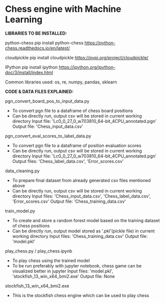 # Chess engine with Machine Learning


**LIBRARIES TO BE INSTALLED:**

python-chess
pip install python-chess
https://python-chess.readthedocs.io/en/latest/

cloudpickle
pip install cloudpickle
https://pypi.org/project/cloudpickle/

IPython
pip install ipython
https://ipython.org/ipython-doc/3/install/index.html

Common libraries used:
os, re, numpy, pandas, sklearn


**CODE & DATA FILES EXPLAINED:**

pgn_convert_board_pos_to_input_data.py
- To convert pgn file to a dataframe of chess board positions
- Can be directly run, output csv will be stored in current working directory
Input file: 'Lc0_0_27_0_w703810_64-bit_4CPU_annotated.pgn'
Output file: 'Chess_input_data.csv' 

pgn_convert_eval_scores_to_label_data.py
- To convert pgn file to a dataframe of position evaluation scores
- Can be directly run, output csv will be stored in current working directory
Input file: 'Lc0_0_27_0_w703810_64-bit_4CPU_annotated.pgn'
Output files: 'Chess_label_data.csv', 'Error_scores.csv'

data_cleaning.py
- To prepare final dataset from already generated csv files mentioned above
- Can be directly run, output csv will be stored in current working directory
Input files: 'Chess_input_data.csv', 'Chess_label_data.csv', 'Error_scores.csv'
Output file: 'Chess_training_data.csv' 

train_model.py
- To create and store a random forest model based on the training dataset of chess positions 
- Can be directly run, output model stored as '.pkl'(pickle file) in current working directory
Input files: 'Chess_training_data.csv'
Output file: 'model.pkl' 

play_chess.py / play_chess.ipynb
- To play chess using the trained model
- To be run preferably with jupyter notebook, chess game can be visualized better in jupyter
Input files: 'model.pkl', 'stockfish_13_win_x64_bmi2.exe'
Output file: None

stockfish_13_win_x64_bmi2.exe
- This is the stockfish chess engine which can be used to play chess
